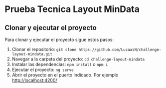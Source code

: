 # Prueba Tecnica Layout MinData

## Clonar y ejecutar el proyecto

Para clonar y ejecutar el proyecto sigue estos pasos:

1. Clonar el repositorio:
   `git clone https://github.com/LucaasN/challenge-layout-mindata.git`
2. Navegar a la carpeta del proyecto:
   `cd challenge-layout-mindata`
3. Instalar las dependencias:
   `npm install` o `npm i`
6. Ejecutar el proyecto:
   `ng serve`
8. Abrir el proyecto en el puerto indicado. Por ejemplo [http://localhost:4200/](http://localhost:4200/)
